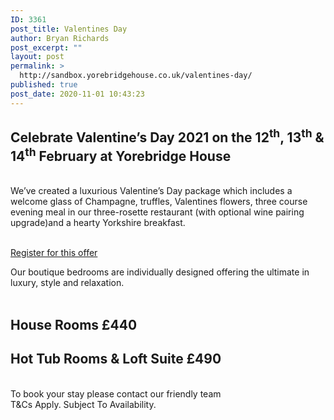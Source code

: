 ```yaml
---
ID: 3361
post_title: Valentines Day
author: Bryan Richards
post_excerpt: ""
layout: post
permalink: >
  http://sandbox.yorebridgehouse.co.uk/valentines-day/
published: true
post_date: 2020-11-01 10:43:23
---
```

<div class="section-title"><h2>Celebrate Valentine’s Day 2021 on the 12<sup>th</sup>, 13<sup>th</sup> & 14<sup>th</sup> February at Yorebridge House</h2></div>
<br />
<div>We’ve created a luxurious Valentine’s Day package which includes a welcome glass of Champagne, truffles, Valentines flowers, three course evening meal in our three-rosette restaurant  (with optional wine pairing upgrade)and a hearty Yorkshire breakfast.</div>
<br />

<a href="/valentines-enquiry-form" class="button">Register for this offer</a>

<div>Our boutique bedrooms are individually designed offering the ultimate in luxury, style and relaxation. </div>
<br />
<divAs well as the lovely extras included in this package we also offer a selection of local walks and the option to add a delicious afternoon tea or walking hamper.</div>
<div class="section-title"><h2>House Rooms £440</h2></div>
<div class="section-title"><h2>Hot Tub Rooms & Loft Suite £490</h2></div>
<br />
<div>To book your stay please contact our friendly team</div>
<div>T&Cs Apply.  Subject To Availability.</div>